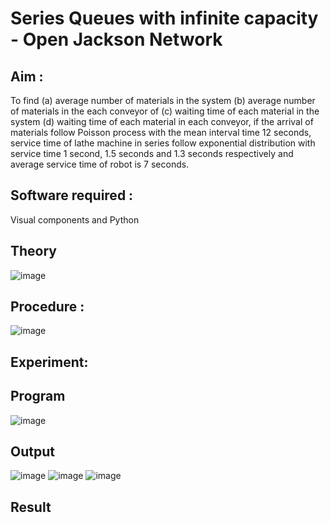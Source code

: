 # Series Queues with infinite capacity - Open Jackson Network

## Aim :
To find (a) average number of materials in the system (b) average number of materials in the each conveyor of (c) waiting time of each material in the system (d) waiting time of each material in each conveyor, if the arrival  of materials follow Poisson process with the mean interval time 12 seconds, service time of  lathe machine in series follow exponential distribution  with service time  1 second, 1.5 seconds and 1.3 seconds respectively and average service time of robot is 7 seconds.

## Software required :
Visual components and Python

## Theory

![image](https://user-images.githubusercontent.com/103921593/203239736-7b81f599-71a8-4ae7-b63e-5d98acd9ea54.png)


## Procedure :

![image](https://user-images.githubusercontent.com/103921593/203239789-bc870dce-6727-487b-a0e2-4fc3f5114889.png)


## Experiment:


## Program
![image](https://github.com/PREETHI3312/Open-Jacson-Networks/assets/151625222/46f7e29f-9b7e-49b7-8469-c2f4e5832ed4)






## Output
![image](https://github.com/PREETHI3312/Open-Jacson-Networks/assets/151625222/87e685bb-0713-4453-ad30-82a45129a9e4)
![image](https://github.com/PREETHI3312/Open-Jacson-Networks/assets/151625222/17e9e1d7-217c-4679-bc20-f4be4110f0a4)
![image](https://github.com/PREETHI3312/Open-Jacson-Networks/assets/151625222/b7bc0469-d409-449f-9f94-b4dc4edd1c6c)




## Result
